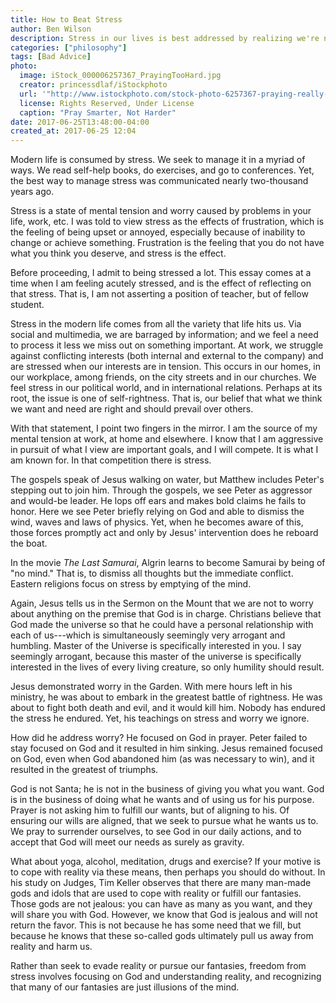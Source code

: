 ```yaml
---
title: How to Beat Stress
author: Ben Wilson
description: Stress in our lives is best addressed by realizing we're never alone.
categories: ["philosophy"]
tags: [Bad Advice]
photo:
  image: iStock_000006257367_PrayingTooHard.jpg
  creator: princessdlaf/iStockphoto
  url: '"http://www.istockphoto.com/stock-photo-6257367-praying-really-hard.php"'
  license: Rights Reserved, Under License
  caption: "Pray Smarter, Not Harder"
date: 2017-06-25T13:48:00-04:00
created_at: 2017-06-25 12:04
---
```


Modern life is consumed by stress. We seek to manage it in a myriad of ways. We read self-help books, do exercises, and go to conferences. Yet, the best way to manage stress was communicated nearly two-thousand years ago.

<!--more-->

Stress is a state of mental tension and worry caused by problems in your life, work, etc. I was told to view stress as the effects of frustration, which is the feeling of being upset or annoyed, especially because of inability to change or achieve something. Frustration is the feeling that you do not have what you think you deserve, and stress is the effect.

Before proceeding, I admit to being stressed a lot. This essay comes at a time when I am feeling acutely stressed, and is the effect of reflecting on that stress. That is, I am not asserting a position of teacher, but of fellow student.

Stress in the modern life comes from all the variety that life hits us. Via social and multimedia, we are barraged by information; and we feel a need to process it less we miss out on something important. At work, we struggle against conflicting interests (both internal and external to the company) and are stressed when our interests are in tension. This occurs in our homes, in our workplace, among friends, on the city streets and in our churches. We feel stress in our political world, and in international relations. Perhaps at its root, the issue is one of self-rightness. That is, our belief that what we think we want and need are right and should prevail over others.

With that statement, I point two fingers in the mirror. I am the source of my mental tension at work, at home and elsewhere. I know that I am aggressive in pursuit of what I view are important goals, and I will compete. It is what I am known for. In that competition there is stress.

The gospels speak of Jesus walking on water, but Matthew includes Peter's stepping out to join him. Through the gospels, we see Peter as aggressor and would-be leader. He lops off ears and makes bold claims he fails to honor. Here we see Peter briefly relying on God and able to dismiss the wind, waves and laws of physics. Yet, when he becomes aware of this, those forces promptly act and only by Jesus' intervention does he reboard the boat.

In the movie *The Last Samurai*, Algrin learns to become Samurai by being of "no mind." That is, to dismiss all thoughts but the immediate conflict. Eastern religions focus on stress by emptying of the mind.

Again, Jesus tells us in the Sermon on the Mount that we are not to worry about anything on the premise that God is in charge. Christians believe that God made the universe so that he could have a personal relationship with each of us---which is simultaneously seemingly very arrogant and humbling. Master of the Universe is specifically interested in you. I say seemingly arrogant, because this master of the universe is specifically interested in the lives of every living creature, so only humility should result.

Jesus demonstrated worry in the Garden. With mere hours left in his ministry, he was about to embark in the greatest battle of rightness. He was about to fight both death and evil, and it would kill him. Nobody has endured the stress he endured. Yet, his teachings on stress and worry we ignore.

How did he address worry? He focused on God in prayer. Peter failed to stay focused on God and it resulted in him sinking. Jesus remained focused on God, even when God abandoned him (as was necessary to win), and it resulted in the greatest of triumphs.

God is not Santa; he is not in the business of giving you what you want. God is in the business of doing what he wants and of using us for his purpose. Prayer is not asking him to fulfill our wants, but of aligning to his. Of ensuring our wills are aligned, that we seek to pursue what he wants us to. We pray to surrender ourselves, to see God in our daily actions, and to accept that God will meet our needs as surely as gravity.

What about yoga, alcohol, meditation, drugs and exercise? If your motive is to cope with reality via these means, then perhaps you should do without. In his study on Judges, Tim Keller observes that there are many man-made gods and idols that are used to cope with reality or fulfill our fantasies. Those gods are not jealous: you can have as many as you want, and they will share you with God. However, we know that God is jealous and will not return the favor. This is not because he has some need that we fill, but because he knows that these so-called gods ultimately pull us away from reality and harm us.

Rather than seek to evade reality or pursue our fantasies, freedom from stress involves focusing on God and understanding reality, and recognizing that many of our fantasies are just illusions of the mind.

